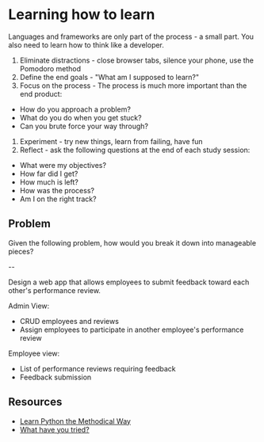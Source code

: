 # Learning how to learn

Languages and frameworks are only part of the process - a small part. You also need to learn how to think like a developer.

1. Eliminate distractions - close browser tabs, silence your phone, use the Pomodoro method
1. Define the end goals - "What am I supposed to learn?"
1. Focus on the process - The process is much more important than the end product:
  - How do you approach a problem?
  - What do you do when you get stuck?
  - Can you brute force your way through?
1. Experiment - try new things, learn from failing, have fun
1. Reflect - ask the following questions at the end of each study session:
  - What were my objectives?
  - How far did I get?
  - How much is left?
  - How was the process?
  - Am I on the right track?

## Problem

Given the following problem, how would you break it down into manageable pieces?

--

Design a web app that allows employees to submit feedback toward each other's performance review.

Admin View:
- CRUD employees and reviews
- Assign employees to participate in another employee's performance review

Employee view:
- List of performance reviews requiring feedback
- Feedback submission

## Resources

- [Learn Python the Methodical Way](https://realpython.com/blog/python/learn-python-the-methodical-way/)
- [What have you tried?](whathaveyoutried.com)
